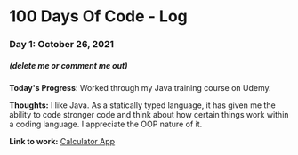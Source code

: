 # 100 Days Of Code - Log

### Day 1: October 26, 2021
##### (delete me or comment me out)

**Today's Progress**: Worked through my Java training course on Udemy. 

**Thoughts:** I like Java. As a statically typed language, it has given me the ability to code stronger code and think about how certain things work within a coding language. I appreciate the OOP nature of it.

**Link to work:** [Calculator App](http://www.example.com)
